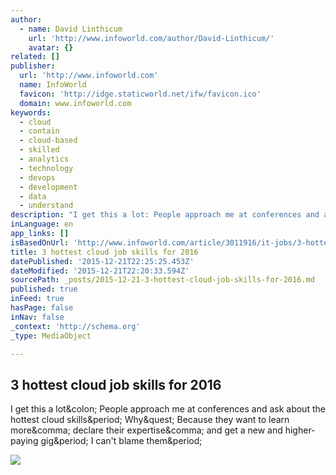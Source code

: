 ```yaml
---
author:
  - name: David Linthicum
    url: 'http://www.infoworld.com/author/David-Linthicum/'
    avatar: {}
related: []
publisher:
  url: 'http://www.infoworld.com'
  name: InfoWorld
  favicon: 'http://idge.staticworld.net/ifw/favicon.ico'
  domain: www.infoworld.com
keywords:
  - cloud
  - contain
  - cloud-based
  - skilled
  - analytics
  - technology
  - devops
  - development
  - data
  - understand
description: "I get this a lot: People approach me at conferences and ask about the hottest cloud skills. Why? Because they want to learn more, declare their expertise, and get a new and higher-paying gig. I can't blame them."
inLanguage: en
app_links: []
isBasedOnUrl: 'http://www.infoworld.com/article/3011916/it-jobs/3-hottest-cloud-job-skills-for-2016.html'
title: 3 hottest cloud job skills for 2016
datePublished: '2015-12-21T22:25:25.453Z'
dateModified: '2015-12-21T22:20:33.594Z'
sourcePath: _posts/2015-12-21-3-hottest-cloud-job-skills-for-2016.md
published: true
inFeed: true
hasPage: false
inNav: false
_context: 'http://schema.org'
_type: MediaObject

---
```

<article style=""><h1>3 hottest cloud job skills for 2016</h1><p>I get this a lot&amp;colon; People approach me at conferences and ask about the hottest cloud skills&amp;period; Why&amp;quest; Because they want to learn more&amp;comma; declare their expertise&amp;comma; and get a new and higher-paying gig&amp;period; I can't blame them&amp;period;</p><img src="http://images.techhive.com/images/article/2015/10/cloud_automation_job_skills-100621381-primary.idge.jpg" /></article>